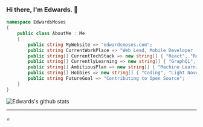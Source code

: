 ### Hi there, I'm Edwards. 👋

<!--
**edwardsmoses/edwardsmoses** is a ✨ _special_ ✨ repository because its `README.md` (this file) appears on your GitHub profile.

Here are some ideas to get you started:

- 🔭 I’m currently working on ...
- 🌱 I’m currently learning ...
- 👯 I’m looking to collaborate on ...
- 🤔 I’m looking for help with ...
- 💬 Ask me about ...
- 📫 How to reach me: ...
- 😄 Pronouns: ...
- ⚡ Fun fact: ...
-->

``` C#
namespace EdwardsMoses
{
    public class AboutMe : Me
    {
        public string MyWebsite => "edwardsmoses.com";
        public string CurrentWorkPlace => "Web Lead, Mobile Developer | TroutHouseTech";
        public string[] CurrentTechStack => new string[] { "React", "ReactNative", "GatbsyJs", "NextJS", "C#", ".NET Core", "Azure", "Firebase", "Google Cloud Functions", "AWS  Amplify", "EVA UI" };
        public string[] CurrentlyLearning => new string[] { "GraphQL", "Blazor", "AWS"};
        public string[] AmbitiousPlan => new string[] { "Machine Learning" };
        public string[] Hobbies => new string[] { "Coding", "Light Novels" };
        public string FutureGoal => "Contributing to Open Source";
    }
}

```

![Edwards's github stats](https://github-readme-stats.vercel.app/api?username=edwardsmoses&count_private=true)

---
⭐️ 
